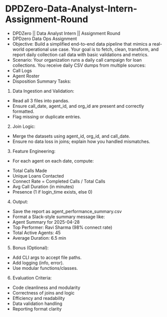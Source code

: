 # DPDZero-Data-Analyst-Intern-Assignment-Round
- DPDZero || Data Analyst Intern || Assignment Round
- DPDzero Data Ops Assignment
- Objective:
Build a simplified end-to-end data pipeline that mimics a real-world operational use case. Your goal
is to fetch, clean, transform, and report daily collection call data with basic validations and metrics.
- Scenario:
Your organization runs a daily call campaign for loan collections. You receive daily CSV dumps from
multiple sources:
- Call Logs
- Agent Roster
- Disposition Summary
Tasks:
1. Data Ingestion and Validation:
- Read all 3 files into pandas.
- Ensure call_date, agent_id, and org_id are present and correctly formatted.
- Flag missing or duplicate entries.
2. Join Logic:
- Merge the datasets using agent_id, org_id, and call_date.
- Ensure no data loss in joins; explain how you handled mismatches.
3. Feature Engineering:
- For each agent on each date, compute:
* Total Calls Made
* Unique Loans Contacted
* Connect Rate = Completed Calls / Total Calls
* Avg Call Duration (in minutes)
* Presence (1 if login_time exists, else 0)
4. Output:
- Save the report as agent_performance_summary.csv
- Format a Slack-style summary message like:
- Agent Summary for 2025-04-28
- Top Performer: Ravi Sharma (98% connect rate)
- Total Active Agents: 45
- Average Duration: 6.5 min
5. Bonus (Optional):
- Add CLI args to accept file paths.
- Add logging (info, error).
- Use modular functions/classes.
6. Evaluation Criteria:
- Code cleanliness and modularity
- Correctness of joins and logic
- Efficiency and readability
- Data validation handling
- Reporting format clarity
